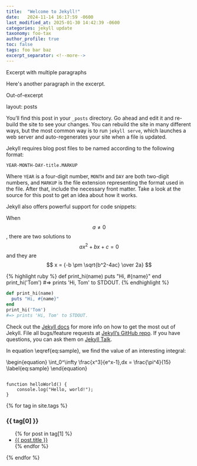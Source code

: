 ```yaml
---
title:  "Welcome to Jekyll!"
date:   2024-11-14 16:17:59 -0600
last_modified_at: 2025-01-30 14:42:39 -0600
categories: jekyll update
taxonomy: foo-tax
author_profile: true
toc: false
tags: foo bar baz
excerpt_separator: <!--more-->
---
```


Excerpt with multiple paragraphs

Here's another paragraph in the excerpt.
<!--more-->
Out-of-excerpt

layout: posts

You’ll find this post in your `_posts` directory. Go ahead and edit it and re-build the site to see your changes. You can rebuild the site in many different ways, but the most common way is to run `jekyll serve`, which launches a web server and auto-regenerates your site when a file is updated.

Jekyll requires blog post files to be named according to the following format:

`YEAR-MONTH-DAY-title.MARKUP`

Where `YEAR` is a four-digit number, `MONTH` and `DAY` are both two-digit numbers, and `MARKUP` is the file extension representing the format used in the file. After that, include the necessary front matter. Take a look at the source for this post to get an idea about how it works.

Jekyll also offers powerful support for code snippets:

  When $$ a \ne 0 $$, there are two solutions to $$ ax^2 + bx + c = 0 $$ and they are
  $$ x = {-b \pm \sqrt{b^2-4ac} \over 2a} $$

{% highlight ruby %}
def print_hi(name)
  puts "Hi, #{name}"
end
print_hi('Tom')
#=> prints 'Hi, Tom' to STDOUT.
{% endhighlight %}

```ruby
def print_hi(name)
  puts "Hi, #{name}"
end
print_hi('Tom')
#=> prints 'Hi, Tom' to STDOUT.
```

Check out the [Jekyll docs][jekyll-docs] for more info on how to get the most out of Jekyll. File all bugs/feature requests at [Jekyll’s GitHub repo][jekyll-gh]. If you have questions, you can ask them on [Jekyll Talk][jekyll-talk].

In equation \eqref{eq:sample}, we find the value of an
interesting integral:

\begin{equation}
  \int_0^\infty \frac{x^3}{e^x-1}\,dx = \frac{\pi^4}{15}
  \label{eq:sample}
\end{equation}


<link href="https://cdnjs.cloudflare.com/ajax/libs/prism/1.29.0/themes/prism-tomorrow.min.css" rel="stylesheet">
<script src="https://cdnjs.cloudflare.com/ajax/libs/prism/1.29.0/prism.min.js"></script>
<pre><code class="language-javascript" title="helloWorld.js">
function helloWorld() {
    console.log("Hello, world!");
}
</code></pre>

{% for tag in site.tags %}
  <h3>{{ tag[0] }}</h3>
  <ul>
    {% for post in tag[1] %}
      <li><a href="{{ post.url }}">{{ post.title }}</a></li>
    {% endfor %}
  </ul>
{% endfor %}

[jekyll-docs]: https://jekyllrb.com/docs/home
[jekyll-gh]:   https://github.com/jekyll/jekyll
[jekyll-talk]: https://talk.jekyllrb.com/
